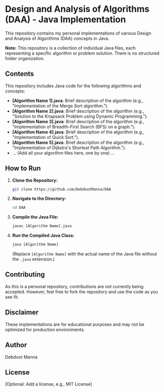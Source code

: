 # Design and Analysis of Algorithms (DAA) - Java Implementation

This repository contains my personal implementations of various Design and Analysis of Algorithms (DAA) concepts in Java.

**Note:** This repository is a collection of individual Java files, each representing a specific algorithm or problem solution. There is no structured folder organization.

## Contents

This repository includes Java code for the following algorithms and concepts:

* **[Algorithm Name 1].java**: Brief description of the algorithm (e.g., "Implementation of the Merge Sort algorithm.").
* **[Algorithm Name 2].java**: Brief description of the algorithm (e.g., "Solution to the Knapsack Problem using Dynamic Programming.").
* **[Algorithm Name 3].java**: Brief description of the algorithm (e.g., "Implementation of Breadth-First Search (BFS) on a graph.").
* **[Algorithm Name 4].java**: Brief description of the algorithm (e.g., "Implementation of Quick Sort.").
* **[Algorithm Name 5].java**: Brief description of the algorithm (e.g., "Implementation of Dijkstra's Shortest Path Algorithm.").
* ... (Add all your algorithm files here, one by one) ...

## How to Run

1.  **Clone the Repository:**
    ```bash
    git clone https://github.com/DebdootManna/DAA
    ```
2.  **Navigate to the Directory:**
    ```bash
    cd DAA
    ```
3.  **Compile the Java File:**
    ```bash
    javac [Algorithm Name].java
    ```
4.  **Run the Compiled Java Class:**
    ```bash
    java [Algorithm Name]
    ```
    (Replace `[Algorithm Name]` with the actual name of the Java file without the `.java` extension.)

## Contributing

As this is a personal repository, contributions are not currently being accepted. However, feel free to fork the repository and use the code as you see fit.

## Disclaimer

These implementations are for educational purposes and may not be optimized for production environments.

## Author

Debdoot Manna

## License

[Optional: Add a license, e.g., MIT License]
